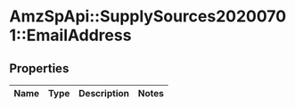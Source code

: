 # AmzSpApi::SupplySources20200701::EmailAddress

## Properties
Name | Type | Description | Notes
------------ | ------------- | ------------- | -------------

